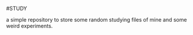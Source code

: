 #STUDY

a simple repository to store some random studying files of mine and some weird experiments.
